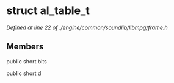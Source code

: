 # struct al_table_t

*Defined at line 22 of ./engine/common/soundlib/libmpg/frame.h*

## Members

public short bits

public short d



